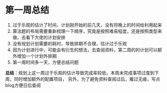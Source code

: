 # 第一周总结

1. 过于乐观的估计了时间，计划刚开始的前几天，没有将晚上的时间给利用起来
2. 算法题的布局需要重新梳理一下顺序，究竟是按照难易程度，还是按照类型来做，去看下大佬的计划安排
3. 没有规划计划需要的耗时，导致排期不合理，估计过于乐观
4. 因为计划进行中，可能会有衍生的想法，去查阅资料，第二周的的计划可以额外增加一个计划外排期
5. 第一周时间多一天，方便总结问题

**总结**：规划上这一周过于乐观的估计导致完成率较低，本周未完成事项过度到下周，同时增加额外的配置项目， 另外，为了避免资料查阅过后，雁过无痕，写点blog方便日后查阅

